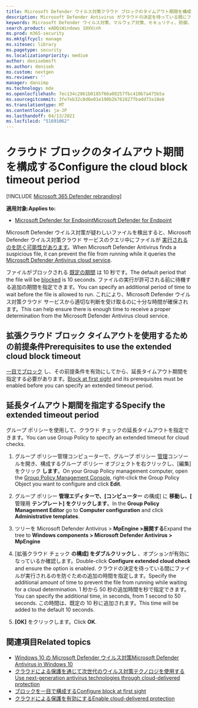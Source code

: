 ```yaml
---
title: Microsoft Defender ウイルス対策クラウド ブロックのタイムアウト期間を構成する
description: Microsoft Defender Antivirus がクラウドの決定を待っている間にファイルの実行をブロックする時間を構成できます。
keywords: Microsoft Defender ウイルス対策、マルウェア対策、セキュリティ、防御、クラウド、タイムアウト、ブロック、期間、秒
search.product: eADQiWindows 10XVcnh
ms.prod: m365-security
ms.mktglfcycl: manage
ms.sitesec: library
ms.pagetype: security
ms.localizationpriority: medium
author: denisebmsft
ms.author: deniseb
ms.custom: nextgen
ms.reviewer: ''
manager: dansimp
ms.technology: mde
ms.openlocfilehash: 7ec134c2861b0185f66a08257fbc410b7a475b5a
ms.sourcegitcommit: 3fe7eb32c8d6e01e190b2b782827fbadd73a18e6
ms.translationtype: MT
ms.contentlocale: ja-JP
ms.lasthandoff: 04/13/2021
ms.locfileid: "51691062"
---
```

# <a name="configure-the-cloud-block-timeout-period"></a><span data-ttu-id="58dba-104">クラウド ブロックのタイムアウト期間を構成する</span><span class="sxs-lookup"><span data-stu-id="58dba-104">Configure the cloud block timeout period</span></span>

[!INCLUDE [Microsoft 365 Defender rebranding](../../includes/microsoft-defender.md)]


<span data-ttu-id="58dba-105">**適用対象:**</span><span class="sxs-lookup"><span data-stu-id="58dba-105">**Applies to:**</span></span>

- [<span data-ttu-id="58dba-106">Microsoft Defender for Endpoint</span><span class="sxs-lookup"><span data-stu-id="58dba-106">Microsoft Defender for Endpoint</span></span>](/microsoft-365/security/defender-endpoint/)

<span data-ttu-id="58dba-107">Microsoft Defender ウイルス対策が疑わしいファイルを検出すると、Microsoft Defender ウイルス対策クラウド サービスのクエリ中にファイルが [実行されるのを防ぐ可能性があります](cloud-protection-microsoft-defender-antivirus.md)。</span><span class="sxs-lookup"><span data-stu-id="58dba-107">When Microsoft Defender Antivirus finds a suspicious file, it can prevent the file from running while it queries the [Microsoft Defender Antivirus cloud service](cloud-protection-microsoft-defender-antivirus.md).</span></span>

<span data-ttu-id="58dba-108">ファイルがブロックされる [既定の期間](configure-block-at-first-sight-microsoft-defender-antivirus.md) は 10 秒です。</span><span class="sxs-lookup"><span data-stu-id="58dba-108">The default period that the file will be [blocked](configure-block-at-first-sight-microsoft-defender-antivirus.md) is 10 seconds.</span></span> <span data-ttu-id="58dba-109">ファイルの実行が許可される前に待機する追加の期間を指定できます。</span><span class="sxs-lookup"><span data-stu-id="58dba-109">You can specify an additional period of time to wait before the file is allowed to run.</span></span> <span data-ttu-id="58dba-110">これにより、Microsoft Defender ウイルス対策クラウド サービスから適切な判断を受け取るのに十分な時間が確保されます。</span><span class="sxs-lookup"><span data-stu-id="58dba-110">This can help ensure there is enough time to receive a proper determination from the Microsoft Defender Antivirus cloud service.</span></span>

## <a name="prerequisites-to-use-the-extended-cloud-block-timeout"></a><span data-ttu-id="58dba-111">拡張クラウド ブロック タイムアウトを使用するための前提条件</span><span class="sxs-lookup"><span data-stu-id="58dba-111">Prerequisites to use the extended cloud block timeout</span></span>

<span data-ttu-id="58dba-112">[一目でブロック](configure-block-at-first-sight-microsoft-defender-antivirus.md) し、その前提条件を有効にしてから、延長タイムアウト期間を指定する必要があります。</span><span class="sxs-lookup"><span data-stu-id="58dba-112">[Block at first sight](configure-block-at-first-sight-microsoft-defender-antivirus.md) and its prerequisites must be enabled before you can specify an extended timeout period.</span></span>

## <a name="specify-the-extended-timeout-period"></a><span data-ttu-id="58dba-113">延長タイムアウト期間を指定する</span><span class="sxs-lookup"><span data-stu-id="58dba-113">Specify the extended timeout period</span></span>

<span data-ttu-id="58dba-114">グループ ポリシーを使用して、クラウド チェックの延長タイムアウトを指定できます。</span><span class="sxs-lookup"><span data-stu-id="58dba-114">You can use Group Policy to specify an extended timeout for cloud checks.</span></span>

1. <span data-ttu-id="58dba-115">グループ ポリシー管理コンピューターで、グループ ポリシー [管理](/previous-versions/windows/it-pro/windows-server-2008-R2-and-2008/cc731212(v=ws.11))コンソールを開き、構成するグループ ポリシー オブジェクトを右クリックし、[編集] をクリック **します**。</span><span class="sxs-lookup"><span data-stu-id="58dba-115">On your Group Policy management computer, open the [Group Policy Management Console](/previous-versions/windows/it-pro/windows-server-2008-R2-and-2008/cc731212(v=ws.11)), right-click the Group Policy Object you want to configure and click **Edit**.</span></span>

2. <span data-ttu-id="58dba-116">グループ ポリシー **管理エディターで、[コンピューター** の構成] に **移動し、[** 管理用 **テンプレート] をクリックします**。</span><span class="sxs-lookup"><span data-stu-id="58dba-116">In the **Group Policy Management Editor** go to **Computer configuration** and click **Administrative templates**.</span></span>

3. <span data-ttu-id="58dba-117">ツリーを Microsoft Defender Antivirus > **MpEngine >展開する**</span><span class="sxs-lookup"><span data-stu-id="58dba-117">Expand the tree to **Windows components > Microsoft Defender Antivirus > MpEngine**</span></span>

4. <span data-ttu-id="58dba-118">[拡張クラウド チェック **の構成] をダブルクリックし** 、オプションが有効になっているか確認します。</span><span class="sxs-lookup"><span data-stu-id="58dba-118">Double-click **Configure extended cloud check** and ensure the option is enabled.</span></span> <span data-ttu-id="58dba-119">クラウドの決定を待っている間にファイルが実行されるのを防ぐための追加の時間を指定します。</span><span class="sxs-lookup"><span data-stu-id="58dba-119">Specify the additional amount of time to prevent the file from running while waiting for a cloud determination.</span></span> <span data-ttu-id="58dba-120">1 秒から 50 秒の追加時間を秒で指定できます。</span><span class="sxs-lookup"><span data-stu-id="58dba-120">You can specify the additional time, in seconds, from 1 second to 50 seconds.</span></span> <span data-ttu-id="58dba-121">この時間は、既定の 10 秒に追加されます。</span><span class="sxs-lookup"><span data-stu-id="58dba-121">This time will be added to the default 10 seconds.</span></span>

5. <span data-ttu-id="58dba-122">**[OK]** をクリックします。</span><span class="sxs-lookup"><span data-stu-id="58dba-122">Click **OK**.</span></span>

## <a name="related-topics"></a><span data-ttu-id="58dba-123">関連項目</span><span class="sxs-lookup"><span data-stu-id="58dba-123">Related topics</span></span>

- [<span data-ttu-id="58dba-124">Windows 10 の Microsoft Defender ウイルス対策</span><span class="sxs-lookup"><span data-stu-id="58dba-124">Microsoft Defender Antivirus in Windows 10</span></span>](microsoft-defender-antivirus-in-windows-10.md)
- [<span data-ttu-id="58dba-125">クラウドによる保護を通じて次世代のウイルス対策テクノロジを使用する</span><span class="sxs-lookup"><span data-stu-id="58dba-125">Use next-generation antivirus technologies through cloud-delivered protection</span></span>](cloud-protection-microsoft-defender-antivirus.md)
- [<span data-ttu-id="58dba-126">ブロックを一目で構成する</span><span class="sxs-lookup"><span data-stu-id="58dba-126">Configure block at first sight</span></span>](configure-block-at-first-sight-microsoft-defender-antivirus.md)
- [<span data-ttu-id="58dba-127">クラウドによる保護を有効にする</span><span class="sxs-lookup"><span data-stu-id="58dba-127">Enable cloud-delivered protection</span></span>](enable-cloud-protection-microsoft-defender-antivirus.md)